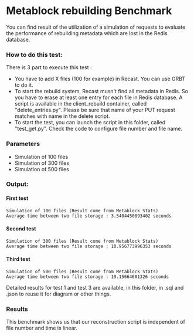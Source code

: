 # Metablock rebuilding Benchmark

You can find result of the utilization of a simulation of requests to evaluate the performance of rebuilding metadata which
are lost in the Redis database.

### How to do this test:

There is 3 part to execute this test :
* You have to add X files (100 for example) in Recast. You can use GRBT to do it.
* To start the rebuild system, Recast musn't find all metadata in Redis. So you have to erase at least one entry for each
file in Redis database. A script is available in the client_rebuild container, called "delete_entries.py". Please be sure that
name of your PUT request matches with name in the delete script.
* To start the test, you can launch the script in this folder, called "test_get.py". Check the code to configure file number
 and file name.

### Parameters

* Simulation of 100 files
* Simulation of 300 files
* Simulation of 500 files

### Output:

#### First test
```
Simulation of 100 files (Result come from Metablock Stats)
Average time between two file storage : 3.5404450893402 seconds       
```

#### Second test
```
Simulation of 300 files (Result come from Metablock Stats)
Average time between two file storage : 10.956773996353 seconds
```

#### Third test
```
Simulation of 500 files (Result come from Metablock Stats)
Average time between two file storage : 19.15664601326 seconds
```

Detailed results for test 1 and test 3 are available, in this folder, in .sql and .json to reuse it for diagram or other things.

### Results

This benchmark shows us that our reconstruction script is independent of file number and time is linear.

